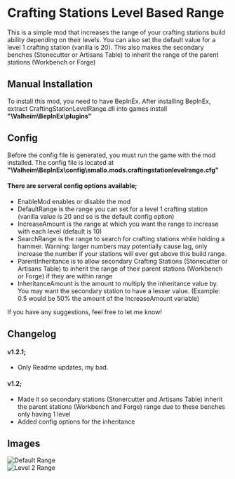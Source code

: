 # Crafting Stations Level Based Range
This is a simple mod that increases the range of your crafting stations build ability depending on their levels. You can also set the default value for a level 1 crafting station (vanilla is 20). This also makes the secondary benches (Stonecutter or Artisans Table) to inherit the range of the parent stations (Workbench or Forge)

## Manual Installation
To install this mod, you need to have BepInEx. After installing BepInEx, extract CraftingStationLevelRange.dll into games install **"\Valheim\BepInEx\plugins"**

## Config
Before the config file is generated, you must run the game with the mod installed. The config file is located at **"\Valheim\BepInEx\config\smallo.mods.craftingstationlevelrange.cfg"**

#### There are serveral config options available;
* EnableMod enables or disable the mod  
* DefaultRange is the range you can set for a level 1 crafting station (vanilla value is 20 and so is the default config option)  
* IncreaseAmount is the range at which you want the range to increase with each level (default is 10)  
* SearchRange is the range to search for crafting stations while holding a hammer. Warning: larger numbers may potentially cause lag, only increase the number if your stations will ever get above this build range.
* ParentInheritance is to allow secondary Crafting Stations (Stonecutter or Artisans Table) to inherit the range of their parent stations (Workbench or Forge) if they are within range
* InheritanceAmount is the amount to multiply the inheritance value by. You may want the secondary station to have a lesser value. (Example: 0.5 would be 50% the amount of the IncreaseAmount variable)

If you have any suggestions, feel free to let me know!

## Changelog

#### v1.2.1;
* Only Readme updates, my bad.

#### v1.2;
* Made it so secondary stations (Stonercutter and Artisans Table) inherit the parent stations (Workbench and Forge) range due to these benches only having 1 level
* Added config options for the inheritance

## Images

![Default Range](https://fivem.fail/gta5/Audio/PrepareSynchronizedAudioEventForScene/Sb2r7Gui2W.png)  
![Level 2 Range](https://fivem.fail/gta5/Money/N_0x226c284c830d0ca8/alMAdiz7Gd.png)